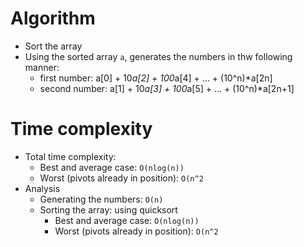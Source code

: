# Algorithm
- Sort the array
- Using the sorted array `a`, generates the numbers in thw following manner:
  - first number: a[0] + 10*a[2] + 100*a[4] + ... + (10^n)*a[2n]
  - second number: a[1] + 10*a[3] + 100*a[5] + ... + (10^n)*a[2n+1]

# Time complexity
- Total time complexity:
  - Best and average case: `O(nlog(n))`
  - Worst (pivots already in position): `O(n^2`
- Analysis
  - Generating the numbers: `O(n)`
  - Sorting the array: using quicksort
    - Best and average case: `O(nlog(n))`
    - Worst (pivots already in position): `O(n^2`
